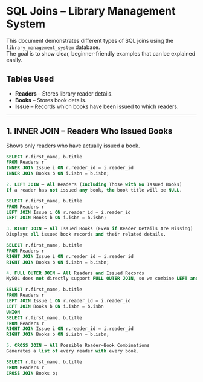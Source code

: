 # SQL Joins – Library Management System

This document demonstrates different types of SQL joins using the `library_management_system` database.  
The goal is to show clear, beginner-friendly examples that can be explained easily.

## Tables Used
- **Readers** – Stores library reader details.
- **Books** – Stores book details.
- **Issue** – Records which books have been issued to which readers.

---

## 1. INNER JOIN – Readers Who Issued Books
Shows only readers who have actually issued a book.
```sql
SELECT r.first_name, b.title
FROM Readers r
INNER JOIN Issue i ON r.reader_id = i.reader_id
INNER JOIN Books b ON i.isbn = b.isbn;

2. LEFT JOIN – All Readers (Including Those with No Issued Books)
If a reader has not issued any book, the book title will be NULL.

SELECT r.first_name, b.title
FROM Readers r
LEFT JOIN Issue i ON r.reader_id = i.reader_id
LEFT JOIN Books b ON i.isbn = b.isbn;

3. RIGHT JOIN – All Issued Books (Even if Reader Details Are Missing)
Displays all issued book records and their related details.

SELECT r.first_name, b.title
FROM Readers r
RIGHT JOIN Issue i ON r.reader_id = i.reader_id
RIGHT JOIN Books b ON i.isbn = b.isbn;

4. FULL OUTER JOIN – All Readers and Issued Records
MySQL does not directly support FULL OUTER JOIN, so we combine LEFT and RIGHT joins using UNION.

SELECT r.first_name, b.title
FROM Readers r
LEFT JOIN Issue i ON r.reader_id = i.reader_id
LEFT JOIN Books b ON i.isbn = b.isbn
UNION
SELECT r.first_name, b.title
FROM Readers r
RIGHT JOIN Issue i ON r.reader_id = i.reader_id
RIGHT JOIN Books b ON i.isbn = b.isbn;

5. CROSS JOIN – All Possible Reader–Book Combinations
Generates a list of every reader with every book.

SELECT r.first_name, b.title
FROM Readers r
CROSS JOIN Books b;
